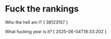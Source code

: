 # Fuck the rankings

Who the hell am I?
{ 38123157 }

What fucking year is it?
[ 2025-06-04T18:33:20Z ]
